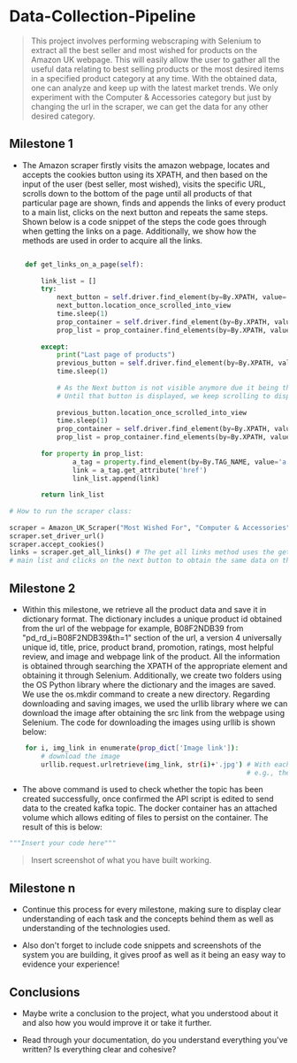 # Data-Collection-Pipeline

> This project involves performing webscraping with Selenium to extract all the best seller and most wished for products on the Amazon UK webpage. This will easily allow the user to gather all the useful data relating to best selling products or the most desired items in a specified product category at any time. With the obtained data, one can analyze and keep up with the latest market trends. We only experiment with the Computer & Accessories category but just by changing the url in the scraper, we can get the data for any other desired category.

## Milestone 1

- The Amazon scraper firstly visits the amazon webpage, locates and accepts the cookies button using its XPATH, and then based on the input of the user (best seller, most wished), visits the specific URL, scrolls down to the bottom of the page until all products of that particular page are shown, finds and appends the links of every product to a main list, clicks on the next button and repeats the same steps. Shown below is a code snippet of the steps the code goes through when getting the links on a page. Additionally, we show how the methods are used in order to acquire all the links.
  
```python

    def get_links_on_a_page(self):
        
        link_list = []
        try:
            next_button = self.driver.find_element(by=By.XPATH, value='//li[@class="a-last"]')
            next_button.location_once_scrolled_into_view
            time.sleep(1)
            prop_container = self.driver.find_element(by=By.XPATH, value='//div[@class="p13n-gridRow _p13n-zg-list-grid-desktop_style_grid-row__3Cywl"]')
            prop_list = prop_container.find_elements(by=By.XPATH, value='./div')
            
        except:
            print("Last page of products")
            previous_button = self.driver.find_element(by=By.XPATH, value='//li[@class="a-normal"]')
            time.sleep(1)
            
            # As the Next button is not visible anymore due it being the last page, we search for the previous button
            # Until that button is displayed, we keep scrolling to display all products on that given page
            
            previous_button.location_once_scrolled_into_view
            time.sleep(1)
            prop_container = self.driver.find_element(by=By.XPATH, value='//div[@class="p13n-gridRow _p13n-zg-list-grid-desktop_style_grid-row__3Cywl"]')
            prop_list = prop_container.find_elements(by=By.XPATH, value='./div')
           
        for property in prop_list:
                a_tag = property.find_element(by=By.TAG_NAME, value='a')
                link = a_tag.get_attribute('href')
                link_list.append(link)
                
        return link_list
        
# How to run the scraper class:
        
scraper = Amazon_UK_Scraper("Most Wished For", "Computer & Accessories") # The input could be "Most Wished For" or "Best Seller"
scraper.set_driver_url()
scraper.accept_cookies()
links = scraper.get_all_links() # The get all links method uses the get links_on_a_page function and the get all links function mainly justs appends the links to a 
# main list and clicks on the next button to obtain the same data on the next page.
```


## Milestone 2

- Within this milestone, we retrieve all the product data and save it in dictionary format. The dictionary includes a unique product id obtained from the url of the webpage for example, B08F2NDB39 from "pd_rd_i=B08F2NDB39&th=1" section of the url, a version 4 universally unique id, title, price, product brand, promotion, ratings, most helpful review, and image and webpage link of the product. All the information is obtained through searching the XPATH of the appropriate element and obtaining it through Selenium. Additionally, we create two folders using the OS Python library where the dictionary and the images are saved. We use the os.mkdir command to create a new directory. Regarding downloading and saving images, we used the urllib library where we can download the image after obtaining the src link from the webpage using Selenium. The code for downloading the images using urllib is shown below:

```bash
    for i, img_link in enumerate(prop_dict['Image link']):
        # download the image
        urllib.request.urlretrieve(img_link, str(i)+'.jpg') # With each image link, we downloading its corresponding image and name it with the index of the image link 
                                                            # e.g., the 2nd image link will be 2.jpg
```

- The above command is used to check whether the topic has been created successfully, once confirmed the API script is edited to send data to the created kafka topic. The docker container has an attached volume which allows editing of files to persist on the container. The result of this is below:

```python
"""Insert your code here"""
```

> Insert screenshot of what you have built working.

## Milestone n

- Continue this process for every milestone, making sure to display clear understanding of each task and the concepts behind them as well as understanding of the technologies used.

- Also don't forget to include code snippets and screenshots of the system you are building, it gives proof as well as it being an easy way to evidence your experience!

## Conclusions

- Maybe write a conclusion to the project, what you understood about it and also how you would improve it or take it further.

- Read through your documentation, do you understand everything you've written? Is everything clear and cohesive?
